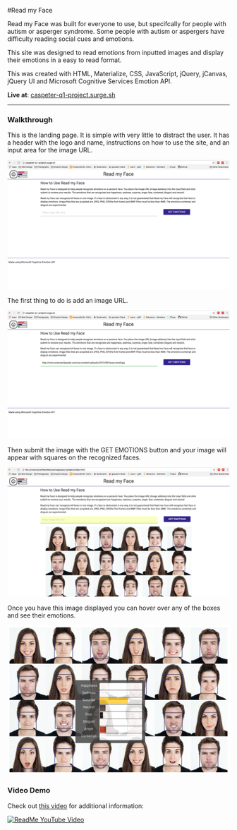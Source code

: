 #Read my Face



Read my Face was built for everyone to use, but specifcally for people with autism or asperger syndrome. Some people with autism or aspergers have difficulty reading social cues and emotions.

This site was designed to read emotions from inputted images and display their emotions in a easy to read format.

This was created with HTML, Materialize, CSS, JavaScript, jQuery, jCanvas, jQuery UI and Microsoft Cognitive Services Emotion API.

**Live at**: [caspeter-q1-project.surge.sh](caspeter-q1-project.surge.sh)

------

### Walkthrough

This is the landing page. It is simple with very little to distract the user. It has a header with the logo and name, instructions on how to use the site, and an input area for the image URL.

![Landing Page](ScreenShots/landingPage.png)

The first thing to do is add an image URL.

![Add URL](ScreenShots/addInput.png)

Then submit the image with the GET EMOTIONS button and your image will appear with squares on the recognized faces.

![View inputted image](ScreenShots/drawFaces.png)



Once you have this image displayed you can hover over any of the boxes and see their emotions.

![Show Emotions](ScreenShots/progressBar.png)

### Video Demo

Check out [this video](https://youtu.be/uhANx0dxOuY) for additional information:

[![ReadMe YouTube Video](https://img.youtube.com/vi/uhANx0dxOuY/0.jpg)](https://youtu.be/uhANx0dxOuY)